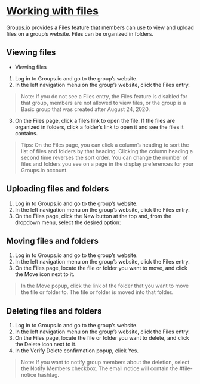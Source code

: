 # [Working with files](https://groups.io/helpcenter/membersmanual/1/working-with-files)
Groups.io provides a Files feature that members can use to view and upload files on a group’s website. Files can be organized in folders.

## Viewing files
 - Viewing files
 1. Log in to Groups.io and go to the group’s website.
 2.  In the left navigation menu on the group’s website, click the Files entry.
   
>Note: If you do not see a Files entry, the Files feature is disabled for that group, members are not allowed to view files, or the group is a Basic group that was created after August 24, 2020.

 3. On the Files page, click a file’s link to open the file. If the files are organized in folders, click a folder’s link to open it and see the files it contains.
   
>Tips: On the Files page, you can click a column’s heading to sort the list of files and folders by that heading. Clicking the column heading a second time reverses the sort order. You can change the number of files and folders you see on a page in the display preferences for your Groups.io account.

## Uploading files and folders
 1. Log in to Groups.io and go to the group’s website.
 2. In the left navigation menu on the group’s website, click the Files entry.
 3. On the Files page, click the New button at the top and, from the dropdown menu, select the desired option:

## Moving files and folders

1. Log in to Groups.io and go to the group’s website.
2. In the left navigation menu on the group’s website, click the Files entry.
3. On the Files page, locate the file or folder you want to move, and click the Move icon next to it.
> In the Move popup, click the link of the folder that you want to move the file or folder to. The file or folder is moved into that folder.

## Deleting files and folders
1. Log in to Groups.io and go to the group’s website.
2. In the left navigation menu on the group’s website, click the Files entry.
3. On the Files page, locate the file or folder you want to delete, and click the Delete icon next to it.
4. In the Verify Delete confirmation popup, click Yes.
> Note: If you want to notify group members about the deletion, select the Notify Members checkbox. The email notice will contain the #file-notice hashtag.

